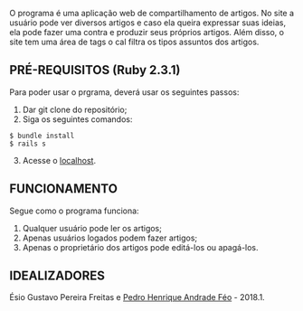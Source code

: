 O programa é uma aplicação web de compartilhamento de artigos. No site a usuário pode ver diversos artigos e caso ela queira expressar suas ideias, ela pode fazer uma contra e produzir seus próprios artigos. Além disso, o site tem uma área de tags o cal filtra os tipos assuntos dos artigos. 


## PRÉ-REQUISITOS (Ruby 2.3.1)
Para poder usar o prgrama, deverá usar os seguintes passos: 
1. Dar git clone do repositório;
2. Siga os seguintes comandos:

```
$ bundle install
$ rails s
```
3. Acesse o [localhost](http://localhost:3000/).


## FUNCIONAMENTO
Segue como o programa funciona:
1. Qualquer usuário pode ler os artigos;
2. Apenas usuários logados podem fazer artigos;
3. Apenas o proprietário dos artigos pode editá-los ou apagá-los.
  

## IDEALIZADORES
Ésio Gustavo Pereira Freitas e [Pedro Henrique Andrade Féo](https://gitlab.com/Phe0) - 2018.1.
